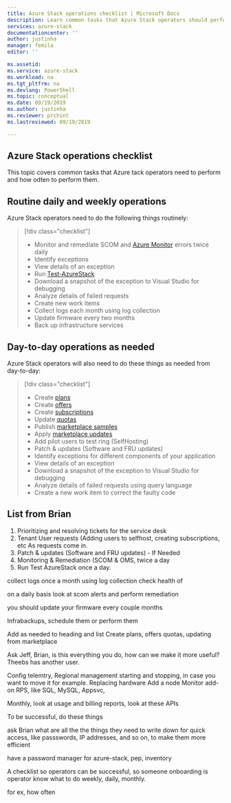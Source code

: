 ```yaml
---
title: Azure Stack operations checklist | Microsoft Docs
description: Learn common tasks that Azure Stack operators should perform and how often to do them.
services: azure-stack
documentationcenter: ''
author: justinha
manager: femila
editor: ''

ms.assetid:  
ms.service: azure-stack
ms.workload: na
ms.tgt_pltfrm: na
ms.devlang: PowerShell
ms.topic: conceptual
ms.date: 09/19/2019
ms.author: justinha
ms.reviewer: prchint
ms.lastreviewed: 09/19/2019

---
```


## Azure Stack operations checklist

This topic covers common tasks that Azure tack operators need to perform and how odten to perform them. 

## Routine daily and weekly operations

Azure Stack operators need to do the following things routinely:

> [!div class="checklist"]
> * Monitor and remediate SCOM and [Azure Monitor](https://docs.microsoft.com/azure/azure-monitor/overview) errors twice daily
> * Identify exceptions 
> * View details of an exception
> * Run [Test-AzureStack](azure-stack-diagnostic-test.md)
> * Download a snapshot of the exception to Visual Studio for debugging
> * Analyze details of failed requests 
> * Create new work items
> * Collect logs each month using log collection <!--- Diagnostic logs? Why collect them, what should they look for?--->
> * Update firmware every two months
> * Back up infrastructure services <!--- how often? Which services? which backup types? For ex, DC needs system state backup?--->


## Day-to-day operations as needed

Azure Stack operators will also need to do these things as needed from day-to-day:

> [!div class="checklist"]
> * Create [plans](azure-stack-create-plan.md)
> * Create [offers](azure-stack-create-offer.md)
> * Create [subscriptions](azure-stack-subscribe-plan-provision-vm.md)
> * Update [quotas](azure-stack-quota-types.md)
> * Publish [marketplace samples](azure-stack-create-and-publish-marketplace-item.md)
> * Apply [marketplace updates](azure-stack-marketplace-changes)
> * Add pilot users to test ring (SelfHosting)
> * Patch & updates (Software and FRU updates)
> * Identify exceptions for different components of your application
> * View details of an exception
> * Download a snapshot of the exception to Visual Studio for debugging
> * Analyze details of failed requests using query language
> * Create a new work item to correct the faulty code

## List from Brian

1.	Prioritizing and resolving tickets for the service desk 
1.	Tenant User requests (Adding users to selfhost, creating subscriptions, etc As requests come in.
2.	Patch & updates (Software and FRU updates) - If Needed
3.	Monitoring & Remediation (SCOM & OMS, twice a day
4.	Run Test AzureStack once a day. 

collect logs once a month using log collection
check health of 

on a daily basis look at scom alerts and perform remediation

you should update your firmware every couple months

Infrabackups, schedule them or perform them

Add as needed to heading and list Create plans, offers quotas, updating from marketplace

Ask Jeff, Brian, is this everything you do, how can we make it more useful? Theebs has another user.

Config telemtry,
Regional management
starting and stopping, in case you want to move it for example. 
Replacing hardware
Add a node
Monitor add-on RPS, like SQL, MySQL, Appsvc, 



Monthly, look at usage and billing reports, look at these APIs 

To be successful, do these things

ask Brian what are all the the things they need to write down for quick access, like passswords, IP addresses, and so on, to make them more efficient

have a password manager for azure-stack, pep, inventory

A checklist so operators can be successful, so someone onboarding is operator know what to do weekly, daily, monthly. 

for ex, how often


